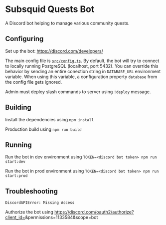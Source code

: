 # Subsquid Quests Bot

A Discord bot helping to manage various community quests. 

## Configuring

Set up the bot: https://discord.com/developers/

The main config file is [`src/config.ts`](./src/config.ts). By default, the bot will try to connect to locally running PostgreSQL (localhost, port 5432). You can override this behavior by sending an entire conection string in `DATABASE_URL` environment variable. When using this variable, a configuration property `database` from the config file gets ignored. 

Admin must deploy slash commands to server using `!deploy` message. 

## Building

Install the dependencies using `npm install`

Production build using `npm run build`

## Running

Run the bot in dev environment using `TOKEN=<discord bot token> npm run start:dev`

Run the bot in prod environment using `TOKEN=<discord bot token> npm run start:prod`

## Troubleshooting

`DiscordAPIError: Missing Access`

Authorize the bot using https://discord.com/oauth2/authorize?client_id=<bot client id>&permissions=1133584&scope=bot